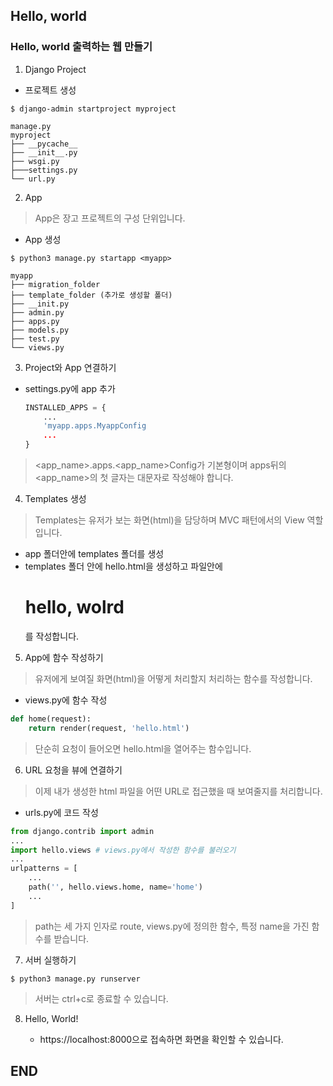 ## Hello, world

### Hello, world 출력하는 웹 만들기

1. Django Project

- 프로젝트 생성

```$ django-admin startproject myproject```

```
manage.py
myproject
├── __pycache__
├── __init__.py
├── wsgi.py
├───settings.py
└── url.py
```

2. App
> App은 장고 프로젝트의 구성 단위입니다.

- App 생성

```$ python3 manage.py startapp <myapp>```

```
myapp
├── migration_folder
├── template_folder (추가로 생성할 폴더)
├── __init.py
├── admin.py
├── apps.py
├── models.py
├── test.py
└── views.py
```

3. Project와 App 연결하기

- settings.py에 app 추가
    ```python
    INSTALLED_APPS = {
        ...
        'myapp.apps.MyappConfig
        ...
    }
    ```
> <app_name>.apps.<app_name>Config가 기본형이며 apps뒤의 <app_name>의 첫 글자는 대문자로 작성해야 합니다.

4. Templates 생성

> Templates는 유저가 보는 화면(html)을 담당하며 MVC 패턴에서의 View 역할입니다.
- app 폴더안에 templates 폴더를 생성
- templates 폴더 안에 hello.html을 생성하고 파일안에 <h1>hello, wolrd</h1>를 작성합니다.

5. App에 함수 작성하기

> 유저에게 보여질 화면(html)을 어떻게 처리할지 처리하는 함수를 작성합니다.
- views.py에 함수 작성
```python
def home(request):
    return render(request, 'hello.html')
```
> 단순히 요청이 들어오면 hello.html을 열어주는 함수입니다.

6. URL 요청을 뷰에 연결하기

> 이제 내가 생성한 html 파일을 어떤 URL로 접근했을 때 보여줄지를 처리합니다.
- urls.py에 코드 작성
```python
from django.contrib import admin
...
import hello.views # views.py에서 작성한 함수를 불러오기
...
urlpatterns = [
    ...
    path('', hello.views.home, name='home')
    ...
]
```
> path는 세 가지 인자로 route, views.py에 정의한 함수, 특정 name을 가진 함수를 받습니다.

7. 서버 실행하기

```
$ python3 manage.py runserver
```
> 서버는 ctrl+c로 종료할 수 있습니다.

8. Hello, World!

    - https://localhost:8000으로 접속하면 화면을 확인할 수 있습니다.

## END